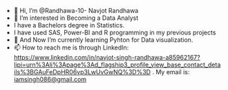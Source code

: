 - 👋 Hi, I’m @Randhawa-10- Navjot Randhawa
- 👀 I’m interested in Becoming a Data Analyst
- I have a Bachelors degree in Statistics. 
- I have used SAS, Power-BI and R programming in my previous projects
- 🌱 And Now I’m currently learning Pyhton for Data visualization.
- 📫 How to reach me is through LinkedIn: https://www.linkedin.com/in/navjot-singh-randhawa-a85962167?lipi=urn%3Ali%3Apage%3Ad_flagship3_profile_view_base_contact_details%3BGAuFeDpHR06vp3LwUvGwNQ%3D%3D . 
My email is: iamsingh086@gmail.com
<!---
Randhawa-10/Randhawa-10 is a ✨ special ✨ repository because its `README.md` (this file) appears on your GitHub profile.
You can click the Preview link to take a look at your changes.
--->
